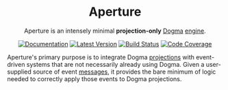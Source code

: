 <div align="center">

# Aperture

Aperture is an intensely minimal **projection-only**
[Dogma](https://github.com/dogmatiq/dogma)
[engine](https://github.com/dogmatiq/dogma#engine).

[![Documentation](https://img.shields.io/badge/go.dev-documentation-007d9c?&style=for-the-badge)](https://pkg.go.dev/github.com/dogmatiq/aperture)
[![Latest Version](https://img.shields.io/github/tag/dogmatiq/aperture.svg?&style=for-the-badge&label=semver)](https://github.com/dogmatiq/aperture/releases)
[![Build Status](https://img.shields.io/github/actions/workflow/status/dogmatiq/aperture/ci.yml?style=for-the-badge&branch=main)](https://github.com/dogmatiq/aperture/actions/workflows/ci.yml)
[![Code Coverage](https://img.shields.io/codecov/c/github/dogmatiq/aperture/main.svg?style=for-the-badge)](https://codecov.io/github/dogmatiq/aperture)

</div>

Aperture's primary purpose is to integrate Dogma
[projections](https://github.com/dogmatiq/dogma#projection) with event-driven
systems that are not necessarily already using Dogma. Given a user-supplied
source of event [messages](https://github.com/dogmatiq/dogma#message), it
provides the bare minimum of logic needed to correctly apply those events to
Dogma projections.
